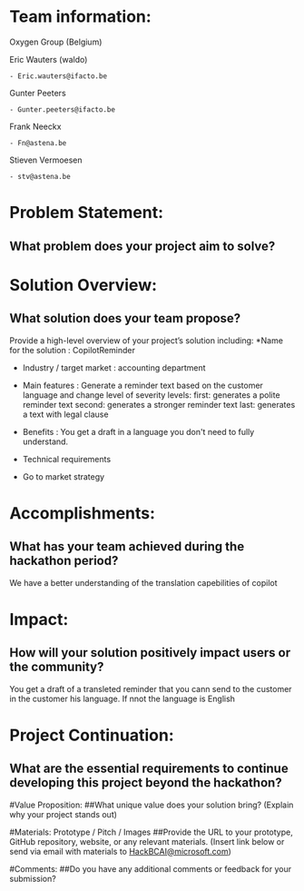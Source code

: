 
# Team information:  
Oxygen Group (Belgium)

Eric Wauters (waldo)

    - Eric.wauters@ifacto.be

Gunter Peeters

    - Gunter.peeters@ifacto.be

Frank Neeckx

    - Fn@astena.be

Stieven Vermoesen

    - stv@astena.be


# Problem Statement: 
## What problem does your project aim to solve? 
 

# Solution Overview: 
## What solution does your team propose? 
 
Provide a high-level overview of your project’s solution including: 
*Name for the solution :
CopilotReminder

* Industry / target market : 
accounting department
 
* Main features :
Generate a reminder text based on the customer language and change level of severity
levels:
first: generates a polite reminder text
second: generates a stronger reminder text
last: generates a text with legal clause
  
* Benefits :
You get a draft in a language you don't need to fully understand.

* Technical requirements 
* Go to market strategy 
 
# Accomplishments: 
## What has your team achieved during the hackathon period? 
We have a better understanding of the translation capebilities of copilot

# Impact: 
## How will your solution positively impact users or the community? 
You get a draft of a transleted reminder that you cann send to the customer in the customer his language. If nnot the language is English
 
# Project Continuation: 
## What are the essential requirements to continue developing this project beyond the hackathon? 

#Value Proposition: 
##What unique value does your solution bring? 
(Explain why your project stands out) 
 

#Materials: Prototype / Pitch / Images 
##Provide the URL to your prototype, GitHub repository, website, or any relevant materials. 
(Insert link below or send via email with materials to HackBCAI@microsoft.com) 
 

#Comments: 
##Do you have any additional comments or feedback for your submission? 
